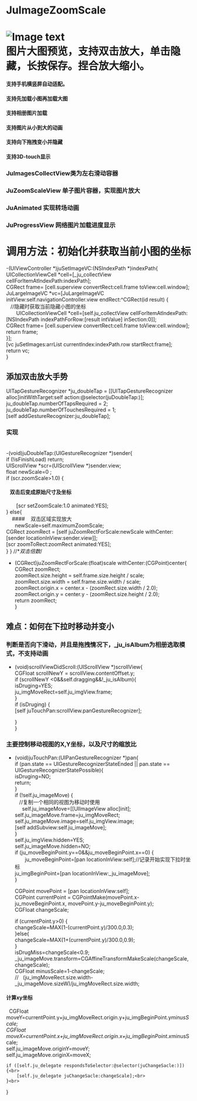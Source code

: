 # JuImageZoomScale
![Image text](https://github.com/jutewei/JuImageZoomScale/blob/master/JuImageZoomScale/show.gif)<br> 
 图片大图预览，支持双击放大，单击隐藏，长按保存。捏合放大缩小。
==
 #### 支持手机横竖屏自动适配。

 #### 支持先加载小图再加载大图

 #### 支持相册图片加载

 #### 支持图片从小到大的动画

 #### 支持向下拖拽变小并隐藏

 #### 支持3D-touch显示


### JuImagesCollectView类为左右滑动容器
### JuZoomScaleView 单子图片容器，实现图片放大
### JuAnimated 实现转场动画
### JuProgressView 网络图片加载进度显示

调用方法：初始化并获取当前小图的坐标
==
-(UIViewController *)juSetImageVC:(NSIndexPath *)indexPath{<br> 
    UICollectionViewCell *cell=[_ju_collectView cellForItemAtIndexPath:indexPath];<br> 
    CGRect frame= [cell.superview convertRect:cell.frame toView:cell.window];<br> 
    JuLargeImageVC *vc=[JuLargeImageVC initView:self.navigationController.view endRect:^CGRect(id result) {<br> 
    //隐藏时获取当前隐藏小图的坐标<br> 
        UICollectionViewCell *cell=[self.ju_collectView cellForItemAtIndexPath:[NSIndexPath indexPathForRow:[result intValue] inSection:0]];<br> 
        CGRect frame= [cell.superview convertRect:cell.frame toView:cell.window];<br> 
        return frame;<br> 
    }];<br> 
    [vc juSetImages:arrList currentIndex:indexPath.row startRect:frame];<br> 
    return vc;<br> 
}<br> 

## 添加双击放大手势
 UITapGestureRecognizer *ju_doubleTap = [[UITapGestureRecognizer alloc]initWithTarget:self action:@selector(juDoubleTap:)];<br>
        ju_doubleTap.numberOfTapsRequired    = 2;<br>
        ju_doubleTap.numberOfTouchesRequired = 1;<br>
        [self addGestureRecognizer:ju_doubleTap];<br>
### 实现    <br>     
-(void)juDoubleTap:(UIGestureRecognizer *)sender{<br>
    if (!isFinishLoad) return;<br>
    UIScrollView *scr=(UIScrollView *)sender.view;<br>
    float newScale=0 ;<br>
    if (scr.zoomScale>1.0) {<br>
 ####    双击后变成原始尺寸及坐标<br>
        [scr setZoomScale:1.0 animated:YES];<br>
    }
    else{<br>
     ####    双击区域实现放大<br>
       newScale=self.maximumZoomScale;<br>
        CGRect zoomRect = [self juZoomRectForScale:newScale withCenter:[sender locationInView:sender.view]];<br>
        [scr zoomToRect:zoomRect animated:YES];<br>
    }
}
//**双击倍数*/<br>
- (CGRect)juZoomRectForScale:(float)scale withCenter:(CGPoint)center{<br>
    CGRect zoomRect;<br>
    zoomRect.size.height = self.frame.size.height / scale;<br>
    zoomRect.size.width  = self.frame.size.width  / scale;<br>
    zoomRect.origin.x = center.x - (zoomRect.size.width  / 2.0);<br>
    zoomRect.origin.y = center.y - (zoomRect.size.height / 2.0);<br>
    return zoomRect;<br>
}<br>

## 难点：如何在下拉时移动并变小
### 判断是否向下滑动，并且是拖拽情况下，_ju_isAlbum为相册选取模式，不支持动画
- (void)scrollViewDidScroll:(UIScrollView *)scrollView{<br> 
    CGFloat  scrollNewY = scrollView.contentOffset.y;<br> 
    if (scrollNewY <0&&self.dragging&&!_ju_isAlbum){<br> 
        isDruging=YES;<br> 
        ju_imgMoveRect=self.ju_imgView.frame;<br> 
    }<br> 
    if (isDruging) {<br> 
        [self juTouchPan:scrollView.panGestureRecognizer];<br> 

    }<br> 
}<br> 

### 主要控制移动视图的X,Y坐标，以及尺寸的缩放比
- (void)juTouchPan:(UIPanGestureRecognizer *)pan{<br> 
    if (pan.state == UIGestureRecognizerStateEnded || pan.state == UIGestureRecognizerStatePossible){<br> 
        isDruging=NO;<br> 
        return;<br> 
    }<br> 
    if (!self.ju_imageMove) {<br> 
    //复制一个相同的视图为移动时使用<br> 
      self.ju_imageMove=[[UIImageView alloc]init];<br> 
        self.ju_imageMove.frame=ju_imgMoveRect;<br> 
        self.ju_imageMove.image=self.ju_imgView.image;<br> 
        [self addSubview:self.ju_imageMove];<br> 
    }<br> 
    self.ju_imgView.hidden=YES;<br> 
    self.ju_imageMove.hidden=NO;<br> 
    if (ju_moveBeginPoint.y==0&&ju_moveBeginPoint.x==0) {<br> 
        ju_moveBeginPoint=[pan locationInView:self];//记录开始实现下拉时坐标<br> 
        ju_imgBeginPoint=[pan locationInView:_ju_imageMove];<br> 
    }<br> 

    CGPoint movePoint = [pan locationInView:self];<br> 
    CGPoint currentPoint = CGPointMake(movePoint.x-ju_moveBeginPoint.x, movePoint.y-ju_moveBeginPoint.y);<br> 
    CGFloat changeScale;<br> 

    if (currentPoint.y>0) {<br> 
         changeScale=MAX(1-(currentPoint.y)/300.0,0.3);<br> 
    }else{<br> 
         changeScale=MAX(1+(currentPoint.y)/300.0,0.9);<br> 
    }<br> 
    isDrugMiss=changeScale<0.9;<br> 
    _ju_imageMove.transform=CGAffineTransformMakeScale(changeScale,changeScale);<br> 
    CGFloat minusScale=1-changeScale;<br> 
//    (ju_imgMoveRect.size.width-_ju_imageMove.sizeW)/ju_imgMoveRect.size.width;<br> 
#### 计算xy坐标
   CGFloat moveY=currentPoint.y+ju_imgMoveRect.origin.y+ju_imgBeginPoint.y*minusScale;<br> 
    CGFloat moveX=currentPoint.x+ju_imgMoveRect.origin.x+ju_imgBeginPoint.x*minusScale;<br> 
    self.ju_imageMove.originY=moveY;<br> 
    self.ju_imageMove.originX=moveX;<br> 

    if ([self.ju_delegate respondsToSelector:@selector(juChangeSacle:)]) {<br> 
        [self.ju_delegate juChangeSacle:changeScale];<br> 
    }<br> 
}
